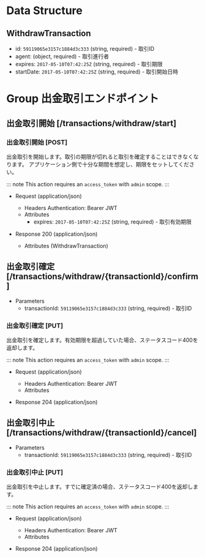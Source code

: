 # Data Structure

## WithdrawTransaction

+ id: `59119065e3157c1884d3c333` (string, required) - 取引ID
+ agent: (object, required) - 取引進行者
+ expires: `2017-05-10T07:42:25Z` (string, required) - 取引期限
+ startDate: `2017-05-10T07:42:25Z` (string, required) - 取引開始日時

# Group 出金取引エンドポイント

## 出金取引開始 [/transactions/withdraw/start]

### 出金取引開始 [POST]
出金取引を開始します。取引の期限が切れると取引を確定することはできなくなります。
アプリケーション側で十分な期間を想定し、期限をセットしてください。

::: note
This action requires an `access_token` with `admin` scope.
:::

+ Request (application/json)
    + Headers
        Authentication: Bearer JWT
    + Attributes
        + expires:  `2017-05-10T07:42:25Z` (string, required) - 取引有効期限

+ Response 200 (application/json)
    + Attributes (WithdrawTransaction)

<!-- include(../../response/400.md) -->
<!-- include(../../response/404.md) -->

## 出金取引確定 [/transactions/withdraw/{transactionId}/confirm]

+ Parameters
    + transactionId: `59119065e3157c1884d3c333` (string, required) - 取引ID

### 出金取引確定 [PUT]
出金取引を確定します。有効期限を超過していた場合、ステータスコード400を返却します。

::: note
This action requires an `access_token` with `admin` scope.
:::

+ Request (application/json)
    + Headers
        Authentication: Bearer JWT
    + Attributes

+ Response 204 (application/json)

<!-- include(../../response/400.md) -->
<!-- include(../../response/404.md) -->

## 出金取引中止 [/transactions/withdraw/{transactionId}/cancel]

+ Parameters
    + transactionId: `59119065e3157c1884d3c333` (string, required) - 取引ID

### 出金取引中止 [PUT]
出金取引を中止します。すでに確定済の場合、ステータスコード400を返却します。

::: note
This action requires an `access_token` with `admin` scope.
:::

+ Request (application/json)
    + Headers
        Authentication: Bearer JWT
    + Attributes

+ Response 204 (application/json)

<!-- include(../../response/400.md) -->
<!-- include(../../response/404.md) -->
